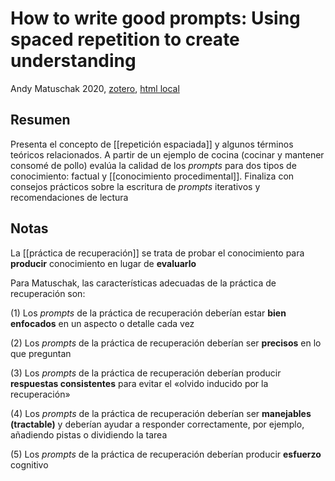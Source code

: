 # How to write good prompts: Using spaced repetition to create understanding

Andy Matuschak 2020, [zotero](zotero://select/items/@matuschak2020), [html local](file://Users/sabhz/Zotero/storage/3S9X6XUD/prompts.html) 

## Resumen

Presenta el concepto de [[repetición espaciada]] y algunos términos teóricos relacionados. A partir de un ejemplo de cocina (cocinar y mantener consomé de pollo) evalúa la calidad de los *prompts* para dos tipos de conocimiento: factual y [[conocimiento procedimental]]. Finaliza con consejos prácticos sobre la escritura de *prompts* iterativos y recomendaciones de lectura

## Notas

La [[práctica de recuperación]] se trata de probar el conocimiento para **producir** conocimiento en lugar de **evaluarlo** 

Para Matuschak, las características adecuadas de la práctica de recuperación son:

(1) Los *prompts* de la práctica de recuperación deberían estar **bien enfocados** en un aspecto o detalle cada vez 

(2) Los *prompts* de la práctica de recuperación deberían ser **precisos** en lo que preguntan 

(3) Los *prompts* de la práctica de recuperación deberían producir **respuestas consistentes** para evitar el «olvido inducido por la recuperación»

(4) Los *prompts* de la práctica de recuperación deberían ser **manejables (tractable)** y deberían ayudar a responder correctamente, por ejemplo, añadiendo pistas o dividiendo la tarea 

(5) Los *prompts* de la práctica de recuperación deberían producir **esfuerzo** cognitivo 

